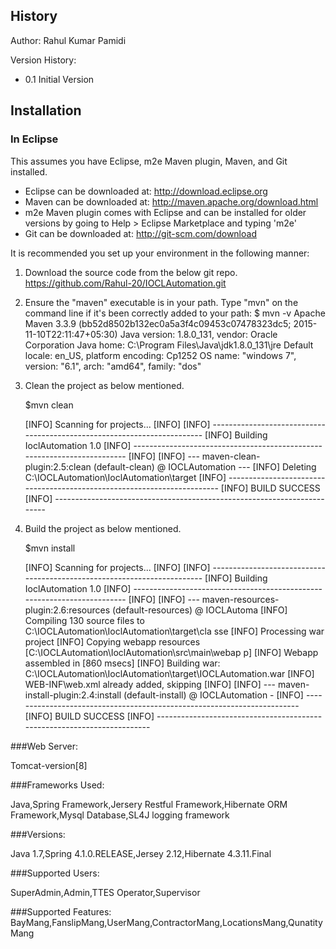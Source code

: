 ## History

Author: Rahul Kumar Pamidi

Version History:
- 0.1 Initial Version

## Installation

### In Eclipse

This assumes you have Eclipse, m2e Maven plugin, Maven, and Git installed.

- Eclipse can be downloaded at: http://download.eclipse.org
- Maven can be downloaded at: http://maven.apache.org/download.html
- m2e Maven plugin comes with Eclipse and can be installed for older versions by going to Help > Eclipse Marketplace and typing 'm2e'
- Git can be downloaded at: http://git-scm.com/download

 It is recommended you set up your environment in the following manner:
 
 1. Download the source code from the below git repo.
    https://github.com/Rahul-20/IOCLAutomation.git
  
 2. Ensure the "maven" executable is in your path. Type "mvn" on the command line if it's been correctly added to your path:
        $ mvn -v
        Apache Maven 3.3.9 (bb52d8502b132ec0a5a3f4c09453c07478323dc5; 2015-11-10T22:11:47+05:30)
        Java version: 1.8.0_131, vendor: Oracle Corporation
        Java home: C:\Program Files\Java\jdk1.8.0_131\jre
        Default locale: en_US, platform encoding: Cp1252
        OS name: "windows 7", version: "6.1", arch: "amd64", family: "dos"
        
  3. Clean the project as below mentioned.
  
        $mvn clean
        
        [INFO] Scanning for projects...
        [INFO]
        [INFO] ------------------------------------------------------------------------
        [INFO] Building IoclAutomation 1.0
        [INFO] ------------------------------------------------------------------------
        [INFO]
        [INFO] --- maven-clean-plugin:2.5:clean (default-clean) @ IOCLAutomation ---
        [INFO] Deleting C:\IOCLAutomation\IoclAutomation\target
        [INFO] ------------------------------------------------------------------------
        [INFO] BUILD SUCCESS
        [INFO] ------------------------------------------------------------------------
  
  4. Build the project as below mentioned.
  
        $mvn install
        
        [INFO] Scanning for projects...
        [INFO]
        [INFO] ------------------------------------------------------------------------
        [INFO] Building IoclAutomation 1.0
        [INFO] ------------------------------------------------------------------------
        [INFO]
        [INFO] --- maven-resources-plugin:2.6:resources (default-resources) @ IOCLAutoma
        [INFO] Compiling 130 source files to C:\IOCLAutomation\IoclAutomation\target\cla
        sse
        [INFO] Processing war project
        [INFO] Copying webapp resources [C:\IOCLAutomation\IoclAutomation\src\main\webap
        p]
        [INFO] Webapp assembled in [860 msecs]
        [INFO] Building war: C:\IOCLAutomation\IoclAutomation\target\IOCLAutomation.war
        [INFO] WEB-INF\web.xml already added, skipping
        [INFO]
        [INFO] --- maven-install-plugin:2.4:install (default-install) @ IOCLAutomation -
        [INFO] ------------------------------------------------------------------------
        [INFO] BUILD SUCCESS
        [INFO] ------------------------------------------------------------------------
       

###Web Server:

Tomcat-version[8]

###Frameworks Used:

Java,Spring Framework,Jersery Restful Framework,Hibernate ORM Framework,Mysql Database,SL4J logging framework

###Versions: 

Java 1.7,Spring 4.1.0.RELEASE,Jersey 2.12,Hibernate 4.3.11.Final

###Supported Users: 

SuperAdmin,Admin,TTES Operator,Supervisor

###Supported Features:
BayMang,FanslipMang,UserMang,ContractorMang,LocationsMang,QunatityMang
